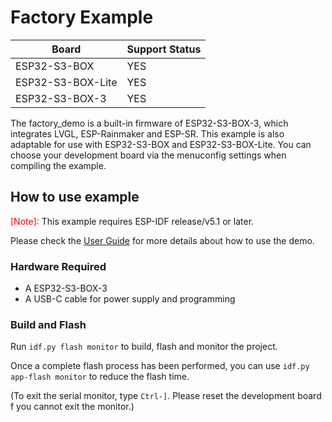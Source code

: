 # Factory Example

| Board             | Support Status |
| ----------------- | -------------- |
| ESP32-S3-BOX      | YES            |
| ESP32-S3-BOX-Lite | YES            |
| ESP32-S3-BOX-3    | YES            |


The factory_demo is a built-in firmware of ESP32-S3-BOX-3, which integrates LVGL, ESP-Rainmaker and ESP-SR. This example is also adaptable for use with ESP32-S3-BOX and ESP32-S3-BOX-Lite. You can choose your development board via the menuconfig settings when compiling the example.

## How to use example

<font color="red">[Note]: </font>This example requires ESP-IDF release/v5.1 or later.

Please check the [User Guide](../../docs/getting_started.md) for more details about how to use the demo.

### Hardware Required

* A ESP32-S3-BOX-3
* A USB-C cable for power supply and programming

### Build and Flash

Run `idf.py flash monitor` to build, flash and monitor the project.

Once a complete flash process has been performed, you can use `idf.py app-flash monitor` to reduce the flash time.

(To exit the serial monitor, type `Ctrl-]`. Please reset the development board f you cannot exit the monitor.)